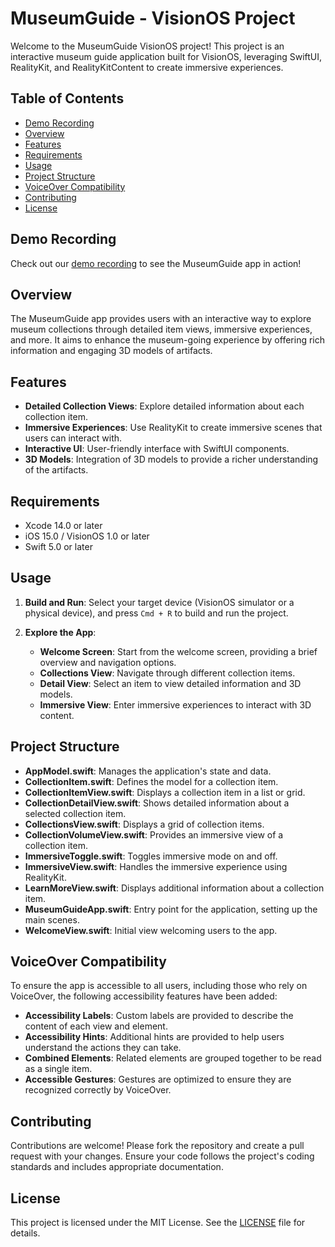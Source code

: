 # MuseumGuide - VisionOS Project

Welcome to the MuseumGuide VisionOS project! This project is an interactive museum guide application built for VisionOS, leveraging SwiftUI, RealityKit, and RealityKitContent to create immersive experiences. 

## Table of Contents

- [Demo Recording](#demo-recording)
- [Overview](#overview)
- [Features](#features)
- [Requirements](#requirements)
- [Usage](#usage)
- [Project Structure](#project-structure)
- [VoiceOver Compatibility](#voiceover-compatibility)
- [Contributing](#contributing)
- [License](#license)

## Demo Recording

Check out our [demo recording](https://www.icloud.com/iclouddrive/082HsoJ0ZG61msEGP_Ort8Erg#VisionOSBootcamp) to see the MuseumGuide app in action!

## Overview

The MuseumGuide app provides users with an interactive way to explore museum collections through detailed item views, immersive experiences, and more. It aims to enhance the museum-going experience by offering rich information and engaging 3D models of artifacts.

## Features

- **Detailed Collection Views**: Explore detailed information about each collection item.
- **Immersive Experiences**: Use RealityKit to create immersive scenes that users can interact with.
- **Interactive UI**: User-friendly interface with SwiftUI components.
- **3D Models**: Integration of 3D models to provide a richer understanding of the artifacts.

## Requirements

- Xcode 14.0 or later
- iOS 15.0 / VisionOS 1.0 or later
- Swift 5.0 or later

## Usage

1. **Build and Run**:
    Select your target device (VisionOS simulator or a physical device), and press `Cmd + R` to build and run the project.

2. **Explore the App**:
    - **Welcome Screen**: Start from the welcome screen, providing a brief overview and navigation options.
    - **Collections View**: Navigate through different collection items.
    - **Detail View**: Select an item to view detailed information and 3D models.
    - **Immersive View**: Enter immersive experiences to interact with 3D content.

## Project Structure

- **AppModel.swift**: Manages the application's state and data.
- **CollectionItem.swift**: Defines the model for a collection item.
- **CollectionItemView.swift**: Displays a collection item in a list or grid.
- **CollectionDetailView.swift**: Shows detailed information about a selected collection item.
- **CollectionsView.swift**: Displays a grid of collection items.
- **CollectionVolumeView.swift**: Provides an immersive view of a collection item.
- **ImmersiveToggle.swift**: Toggles immersive mode on and off.
- **ImmersiveView.swift**: Handles the immersive experience using RealityKit.
- **LearnMoreView.swift**: Displays additional information about a collection item.
- **MuseumGuideApp.swift**: Entry point for the application, setting up the main scenes.
- **WelcomeView.swift**: Initial view welcoming users to the app.

## VoiceOver Compatibility

To ensure the app is accessible to all users, including those who rely on VoiceOver, the following accessibility features have been added:

- **Accessibility Labels**: Custom labels are provided to describe the content of each view and element.
- **Accessibility Hints**: Additional hints are provided to help users understand the actions they can take.
- **Combined Elements**: Related elements are grouped together to be read as a single item.
- **Accessible Gestures**: Gestures are optimized to ensure they are recognized correctly by VoiceOver.

## Contributing

Contributions are welcome! Please fork the repository and create a pull request with your changes. Ensure your code follows the project's coding standards and includes appropriate documentation.

## License

This project is licensed under the MIT License. See the [LICENSE](LICENSE) file for details.
